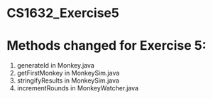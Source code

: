 # CS1632_Exercise5
# Methods changed for Exercise 5:
1. generateId in Monkey.java
2. getFirstMonkey in MonkeySim.java
3. stringifyResults in MonkeySim.java
4. incrementRounds in MonkeyWatcher.java
